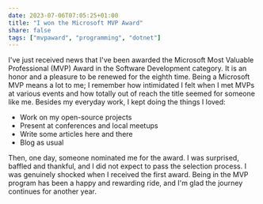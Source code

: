 ```yaml
---
date: 2023-07-06T07:05:25+01:00
title: "I won the Microsoft MVP Award"
share: false
tags: ["mvpaward", "programming", "dotnet"]
---
```

I've just received news that I've been awarded the Microsoft Most Valuable Professional (MVP) Award in the Software
Development category. It is an honor and a pleasure to be renewed for the eighth time. Being a Microsoft MVP means a lot
to me; I remember how intimidated I felt when I met MVPs at various events and how totally out of reach the title seemed
for someone like me. Besides my everyday work, I kept doing the things I loved:

- Work on my open-source projects
- Present at conferences and local meetups
- Write some articles here and there
- Blog as usual

Then, one day, someone nominated me for the award. I was surprised, baffled and thankful, and I did not expect to pass
the selection process. I was genuinely shocked when I received the first award. Being in the MVP program has been a
happy and rewarding ride, and I'm glad the journey continues for another year.

